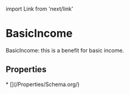 import Link from 'next/link'

# BasicIncome

BasicIncome: this is a benefit for basic income.

## Properties

<Grid>
* [](/Properties/Schema.org/)

</Grid>

